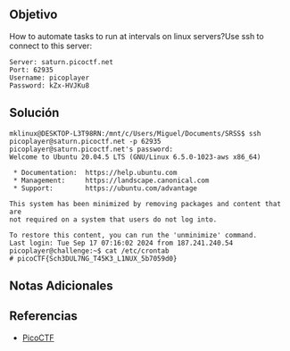 ## Objetivo
How to automate tasks to run at intervals on linux servers?Use ssh to connect to this server:

```
Server: saturn.picoctf.net
Port: 62935
Username: picoplayer 
Password: kZx-HVJKu8
```
## Solución
```
mklinux@DESKTOP-L3T98RN:/mnt/c/Users/Miguel/Documents/SRSS$ ssh picoplayer@saturn.picoctf.net -p 62935
picoplayer@saturn.picoctf.net's password:
Welcome to Ubuntu 20.04.5 LTS (GNU/Linux 6.5.0-1023-aws x86_64)

 * Documentation:  https://help.ubuntu.com
 * Management:     https://landscape.canonical.com
 * Support:        https://ubuntu.com/advantage

This system has been minimized by removing packages and content that are
not required on a system that users do not log into.

To restore this content, you can run the 'unminimize' command.
Last login: Tue Sep 17 07:16:02 2024 from 187.241.240.54
picoplayer@challenge:~$ cat /etc/crontab
# picoCTF{Sch3DUL7NG_T45K3_L1NUX_5b7059d0}
```
## Notas Adicionales
## Referencias
- [PicoCTF](https://play.picoctf.org)